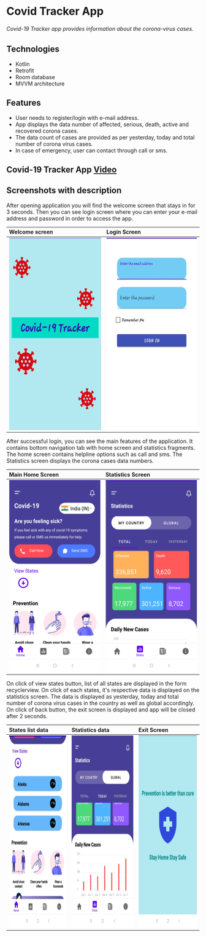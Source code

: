 # Covid Tracker App

###### Covid-19 Tracker app provides information about the corona-virus cases.

## Technologies
 * Kotlin
 * Retrofit
 * Room database
 * MVVM architecture

## Features

* User needs to register/login with e-mail address.
* App displays the data number of affected, serious, death, active and recovered corona cases.
* The data count of cases are provided as per yesterday, today and total number of corona virus cases.
* In case of emergency, user can contact through call or sms.

## Covid-19 Tracker App **[Video](https://user-images.githubusercontent.com/62066697/105625416-389a5d80-5e4f-11eb-9954-0d949fdbea05.mp4)**

 ## Screenshots with description

After opening application you will find the welcome screen that stays in for 3 seconds. Then you can see login screen where you can enter your e-mail address and password in order to access the app.


|**Welcome screen**| **Login Screen** |
|:---|:---|
|<img src=Images/covidtracer_splash.jpeg height="500px"/>  | <img src=Images/covidtracer_login.jpeg height="500px"/> |

After successful login, you can see the main features of the application. It contains bottom navigation tab with home screen and statistics fragments.
The home screen contains helpline options such as call and sms. The Statistics screen displays the corona cases data numbers.


|**Main Home Screen**| **Statistics Screen** |
|:---|:---|
|<img src=Images/covidtracker_home.png height="500px"/>  | <img src=Images/covidtracker_stats.png height="500px"/> |

On click of view states button, list of all states are displayed in the form recyclerview. On click of each states, it's respective data is displayed on the statistics screen.
The data is displayed as yesterday, today and total number of corona virus cases in the country as well as global accordingly.
On click of back button, the exit screen is displayed and app will be closed after 2 seconds.

 
|**States list data**| **Statistics data** |**Exit Screen**|
|:---|:---|:---|
|<img src=Images/covidtracker_state_list.jpeg height="500px"/>  | <img src=Images/covidtracer_graph.jpeg height="500px"/> | <img src=Images/covidtracker_exit.png height="500px"/>|
